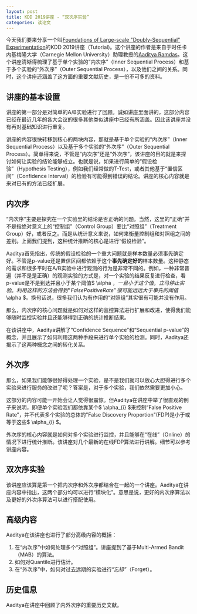```yaml
---
layout: post
title: KDD 2019讲座 - “双次序实验”
categories: 读论文
---
```

今天我们要来分享一个叫[Foundations of Large-scale "Doubly-Sequential" Experimentation](http://www.stat.cmu.edu/~aramdas/kdd19/)的KDD 2019讲座（Tutorial)。这个讲座的作者是来自于时任卡内基梅隆大学（Carnegie Mellon University）助理教授的[Aaditya Ramdas](http://www.stat.cmu.edu/~aramdas/)。这个讲座清晰得梳理了基于单个实验的“内次序”（Inner Sequential Process）和基于多个实验的“外次序”（Outer Sequential Process），以及他们之间的关系。同时，这个讲座还涵盖了这方面的重要文献历史，是一份不可多的资料。

## 讲座的基本设置

讲座的第一部分是对简单的A/B实验进行了回顾。诚如讲座里面讲的，这部分内容已经在最近几年的各大会议的很多其他类似讲座中已经有所涵盖。因此该讲座并没有再对基础知识进行重复。

讲座的内容很快转移到核心的两块内容，那就是基于单个实验的“内次序”（Inner Sequential Process）以及基于多个实验的“外次序”（Outer Sequential Process）。简单得来说，不管是“内次序”还是“外次序”，该讲座的目的就是来探讨如何让实验的结论能够成立。也就是说，如果进行简单的“假设检验”（Hypothesis Testing），例如我们经常做的T-Test，或者其他基于“置信区间”（Confidence Interval）的检验有可能得到错误的结论。讲座的核心内容就是来对已有的方法已经扩展。

## 内次序

“内次序”主要是探究在一个实验里的结论是否正确的问题。当然，这里的“正确”并不是指绝对意义上的“控制组”（Control Group）要比“对照组”（Treatment Group）好，或者反之。而是从统计意义来说，如何来衡量控制组和对照组之间的差别。上面我们提到，这种统计推断的核心是进行“假设检验”。

Aaditya首先指出，传统的假设检验的一个重大问题就是样本数量必须事先确定好。不管是p-value还是置信区间都依赖于这个**事先确定好的**样本数量。这种静态的需求和很多平时在A/B实验中进行观测的行为是非常不同的。例如，一种非常普遍（并不是是正确）的观测实验的方式是，对一个实验的结果反复进行检查，看p-value是不是到达并且小于某个阈值$ \alpha $，一旦小于这个值，立马停止实验。利用这样的方法会得到“False Positive Rate”很可能远远大于事先的阈值$ \alpha $。换句话说，很多我们认为有作用的“对照组”其实很有可能并没有作用。

那么，内次序的核心问题就是如何对这样的监控算法进行扩展和改进，使得我们能够随时监控实验并且还能够得到正确的统计推断结果。

在该讲座中，Aaditya讲解了“Confidence Sequence”和“Sequential p-value”的概念，并且展示了如何利用这两种手段来进行单个实验的检测。同时，Aaditya还揭示了这两种概念之间的转化关系。

## 外次序

那么，如果我们能够很好得处理一个实验，是不是我们就可以放心大胆得进行多个实验来进行服务的改进了呢？答案是，对于多个实验，我们依然需要更加小心。

这部分的内容可能一开始会让人觉得很震惊。但Aaditya在讲座中举了很直观的例子来说明，即便单个实验我们都依靠某个$ \alpha_{i} $来控制“False Positive Rate”，并不代表多个实验的总体的"False Discovery Proportion"(FDP)是小于或等于这些$ \alpha_{i} $。

外次序的核心内容就是如何对多个实验进行监控，并且能够在“在线”（Online）的情况下进行统计推断。该讲座对几个最新的在线FDP算法进行讲解。细节可以参考讲座内容。

## 双次序实验

该讲座应该算是第一个把内次序和外次序都结合在一起的一个讲座。Aaditya在讲座内容中指出，这两个部分均可以进行“模块化”。意思是说，更好的内次序算法以及更好的外次序算法可以进行搭配使用。

## 高级内容

Aaditya在该讲座也进行了部分高级内容的概括：

1.  在“内次序”中如何处理多个“对照组”。讲座提到了基于Multi-Armed Bandit（MAB）的算法。
1.  如何对Quantile进行估计。
1.  在“外次序”中，如何对过去远期的实验进行“忘却”（Forget）。

## 历史信息

Aaditya在讲座中回顾了内外次序的重要历史文献。
